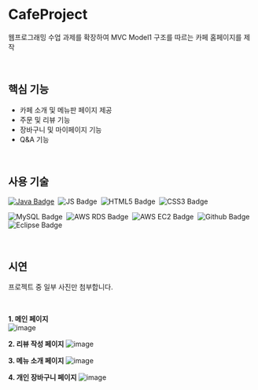 # CafeProject
웹프로그래밍 수업 과제를 확장하여 MVC Model1 구조를 따르는 카페 홈페이지를 제작

<br>

## 핵심 기능
- 카페 소개 및 메뉴판 페이지 제공
- 주문 및 리뷰 기능
- 장바구니 및 마이페이지 기능
- Q&A 기능

<br>

## 사용 기술
[![Java Badge](https://img.shields.io/badge/Java-007396?style=flat&logo=Java&logoColor=white)](https://github.com/aeeazip/Algorithm)&nbsp;
![JS Badge](https://img.shields.io/badge/Java%20Script-F7DF1E?style=flat&logo=JavaScript&logoColor=black)&nbsp;
![HTML5 Badge](https://img.shields.io/badge/HTML5-E34F26?style=flat&logo=HTML5&logoColor=white)&nbsp;
![CSS3 Badge](https://img.shields.io/badge/CSS3-1572B6?style=flat&logo=CSS3&logoColor=white)&nbsp;

![MySQL Badge](https://img.shields.io/badge/MySQL-4479A1?style=flat&logo=MySQL&logoColor=white)&nbsp;
![AWS RDS Badge](https://img.shields.io/badge/Amazon&nbsp;RDS-527FFF?style=flat&logo=Amazon-RDS&logoColor=white)&nbsp; 
![AWS EC2 Badge](https://img.shields.io/badge/Amazon&nbsp;EC2-FF9900?style=flat&logo=Amazon-EC2&logoColor=white)&nbsp; 
![Github Badge](https://img.shields.io/badge/github-181717?style=flat&logo=github&logoColor=white)&nbsp; 
![Eclipse Badge](https://img.shields.io/badge/Eclipse_IDE-2C2255?style=flat&logo=Eclipse-IDE&logoColor=white)&nbsp;

<br>

## 시연
프로젝트 중 일부 사진만 첨부합니다.

<br>

**1. 메인 페이지** <br>
![image](https://github.com/aeeazip/CafeProject/assets/97737822/d97e8150-c0ff-446b-8908-24c604b48ac5)

**2. 리뷰 작성 페이지**
![image](https://github.com/aeeazip/CafeProject/assets/97737822/897f21cf-9d65-420b-b437-d3b19d1e617e)

**3. 메뉴 소개 페이지**
![image](https://github.com/aeeazip/CafeProject/assets/97737822/771fa050-68b6-409b-86ec-1041b99e905a)

**4. 개인 장바구니 페이지**
![image](https://github.com/aeeazip/CafeProject/assets/97737822/e3d1457b-b34c-4c9b-8c6d-7c5b24a3d071)


